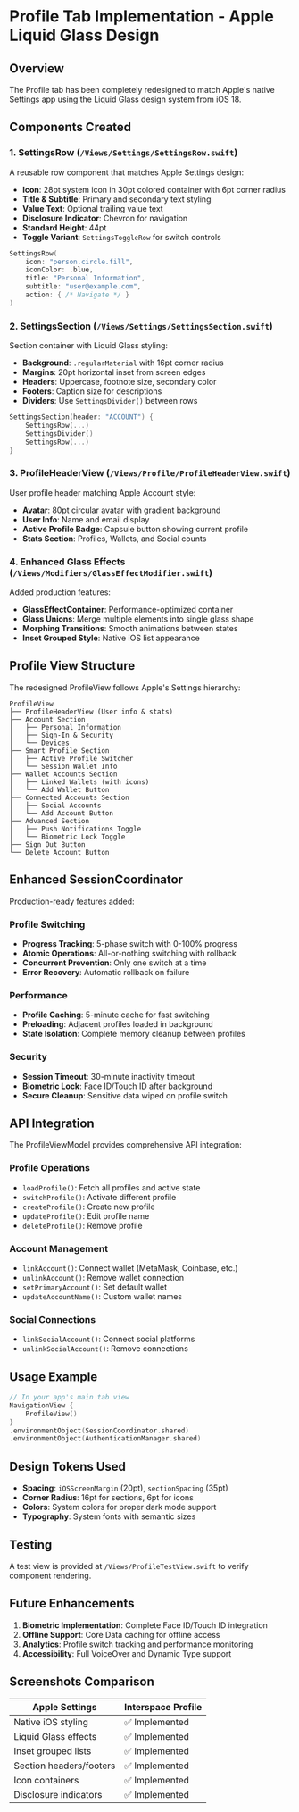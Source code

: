 # Profile Tab Implementation - Apple Liquid Glass Design

## Overview
The Profile tab has been completely redesigned to match Apple's native Settings app using the Liquid Glass design system from iOS 18.

## Components Created

### 1. SettingsRow (`/Views/Settings/SettingsRow.swift`)
A reusable row component that matches Apple Settings design:
- **Icon**: 28pt system icon in 30pt colored container with 6pt corner radius
- **Title & Subtitle**: Primary and secondary text styling
- **Value Text**: Optional trailing value text
- **Disclosure Indicator**: Chevron for navigation
- **Standard Height**: 44pt
- **Toggle Variant**: `SettingsToggleRow` for switch controls

```swift
SettingsRow(
    icon: "person.circle.fill",
    iconColor: .blue,
    title: "Personal Information",
    subtitle: "user@example.com",
    action: { /* Navigate */ }
)
```

### 2. SettingsSection (`/Views/Settings/SettingsSection.swift`)
Section container with Liquid Glass styling:
- **Background**: `.regularMaterial` with 16pt corner radius
- **Margins**: 20pt horizontal inset from screen edges
- **Headers**: Uppercase, footnote size, secondary color
- **Footers**: Caption size for descriptions
- **Dividers**: Use `SettingsDivider()` between rows

```swift
SettingsSection(header: "ACCOUNT") {
    SettingsRow(...)
    SettingsDivider()
    SettingsRow(...)
}
```

### 3. ProfileHeaderView (`/Views/Profile/ProfileHeaderView.swift`)
User profile header matching Apple Account style:
- **Avatar**: 80pt circular avatar with gradient background
- **User Info**: Name and email display
- **Active Profile Badge**: Capsule button showing current profile
- **Stats Section**: Profiles, Wallets, and Social counts

### 4. Enhanced Glass Effects (`/Views/Modifiers/GlassEffectModifier.swift`)
Added production features:
- **GlassEffectContainer**: Performance-optimized container
- **Glass Unions**: Merge multiple elements into single glass shape
- **Morphing Transitions**: Smooth animations between states
- **Inset Grouped Style**: Native iOS list appearance

## Profile View Structure

The redesigned ProfileView follows Apple's Settings hierarchy:

```
ProfileView
├── ProfileHeaderView (User info & stats)
├── Account Section
│   ├── Personal Information
│   ├── Sign-In & Security
│   └── Devices
├── Smart Profile Section
│   ├── Active Profile Switcher
│   └── Session Wallet Info
├── Wallet Accounts Section
│   ├── Linked Wallets (with icons)
│   └── Add Wallet Button
├── Connected Accounts Section
│   ├── Social Accounts
│   └── Add Account Button
├── Advanced Section
│   ├── Push Notifications Toggle
│   └── Biometric Lock Toggle
├── Sign Out Button
└── Delete Account Button
```

## Enhanced SessionCoordinator

Production-ready features added:

### Profile Switching
- **Progress Tracking**: 5-phase switch with 0-100% progress
- **Atomic Operations**: All-or-nothing switching with rollback
- **Concurrent Prevention**: Only one switch at a time
- **Error Recovery**: Automatic rollback on failure

### Performance
- **Profile Caching**: 5-minute cache for fast switching
- **Preloading**: Adjacent profiles loaded in background
- **State Isolation**: Complete memory cleanup between profiles

### Security
- **Session Timeout**: 30-minute inactivity timeout
- **Biometric Lock**: Face ID/Touch ID after background
- **Secure Cleanup**: Sensitive data wiped on profile switch

## API Integration

The ProfileViewModel provides comprehensive API integration:

### Profile Operations
- `loadProfile()`: Fetch all profiles and active state
- `switchProfile()`: Activate different profile
- `createProfile()`: Create new profile
- `updateProfile()`: Edit profile name
- `deleteProfile()`: Remove profile

### Account Management
- `linkAccount()`: Connect wallet (MetaMask, Coinbase, etc.)
- `unlinkAccount()`: Remove wallet connection
- `setPrimaryAccount()`: Set default wallet
- `updateAccountName()`: Custom wallet names

### Social Connections
- `linkSocialAccount()`: Connect social platforms
- `unlinkSocialAccount()`: Remove connections

## Usage Example

```swift
// In your app's main tab view
NavigationView {
    ProfileView()
}
.environmentObject(SessionCoordinator.shared)
.environmentObject(AuthenticationManager.shared)
```

## Design Tokens Used

- **Spacing**: `iOSScreenMargin` (20pt), `sectionSpacing` (35pt)
- **Corner Radius**: 16pt for sections, 6pt for icons
- **Colors**: System colors for proper dark mode support
- **Typography**: System fonts with semantic sizes

## Testing

A test view is provided at `/Views/ProfileTestView.swift` to verify component rendering.

## Future Enhancements

1. **Biometric Implementation**: Complete Face ID/Touch ID integration
2. **Offline Support**: Core Data caching for offline access
3. **Analytics**: Profile switch tracking and performance monitoring
4. **Accessibility**: Full VoiceOver and Dynamic Type support

## Screenshots Comparison

| Apple Settings | Interspace Profile |
|----------------|-------------------|
| Native iOS styling | ✅ Implemented |
| Liquid Glass effects | ✅ Implemented |
| Inset grouped lists | ✅ Implemented |
| Section headers/footers | ✅ Implemented |
| Icon containers | ✅ Implemented |
| Disclosure indicators | ✅ Implemented |
